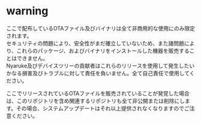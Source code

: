 # warning
ここで配布しているOTAファイル及びバイナリは全て非商用的な使用にのみ限定されます。<br>
セキュリティの問題により、安全性がまだ確立していないため、また諸問題により、これらのパッケージ、およびバイナリをインストールした機器を販売することはできません。<br>
Nyaruke及びデバイスツリーの貢献者はこれらのリリースを使用して発生したいかなる損害及びトラブルに対して責任を負いません。全て自己責任で使用してください。

ここでリリースされているOTAファイルを販売されていることが発覚した場合は、このリポジトリを含め関連するリポジトリも全て非公開または削除にします。その場合、システムアップデートはそれ以上提供されなくなりますのでご注意ください。
